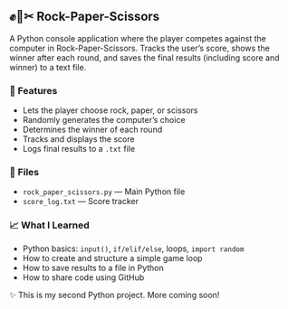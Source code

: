 ## ✊📄✂ Rock-Paper-Scissors  
A Python console application where the player competes against the computer in Rock-Paper-Scissors. Tracks the user’s score, shows the winner after each round, and saves the final results (including score and winner) to a text file.  

### 🚀 Features  
- Lets the player choose rock, paper, or scissors  
- Randomly generates the computer’s choice  
- Determines the winner of each round  
- Tracks and displays the score  
- Logs final results to a `.txt` file  

### 📁 Files  
- `rock_paper_scissors.py` — Main Python file  
- `score_log.txt` — Score tracker  

### 📈 What I Learned  
- Python basics: `input()`, `if/elif/else`, loops, `import random`  
- How to create and structure a simple game loop  
- How to save results to a file in Python  
- How to share code using GitHub  

✨ This is my second Python project. More coming soon!  
